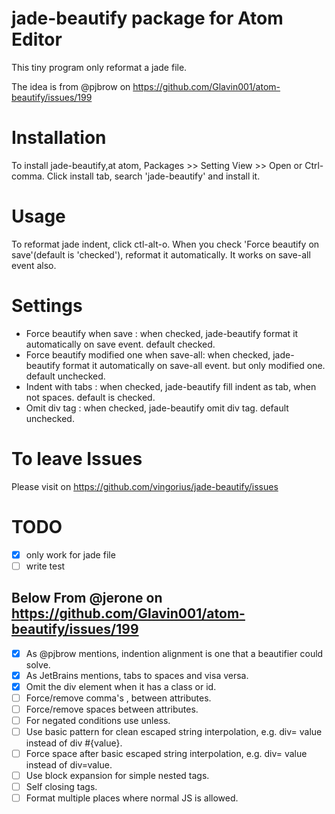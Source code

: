 # jade-beautify package for Atom Editor

This tiny program only reformat a jade file.

The idea is from @pjbrow on https://github.com/Glavin001/atom-beautify/issues/199

# Installation
To install jade-beautify,at atom, Packages >> Setting View >> Open or Ctrl-comma.
Click install tab, search 'jade-beautify' and install it.

# Usage
To reformat jade indent, click ctl-alt-o.
When you check 'Force beautify on save'(default is 'checked'), reformat it automatically.
It works on save-all event also.

# Settings
- Force beautify when save : when checked, jade-beautify format it automatically on save event. default checked.
- Force beautify modified one when save-all: when checked,  jade-beautify format it automatically on save-all event. but only modified one. default unchecked.
- Indent with tabs : when checked, jade-beautify fill indent as tab, when not spaces. default is checked.
- Omit div tag : when checked, jade-beautify omit div tag. default unchecked.

# To leave Issues
Please visit on https://github.com/vingorius/jade-beautify/issues

# TODO
- [X] only work for jade file
- [ ] write test

## Below From @jerone on https://github.com/Glavin001/atom-beautify/issues/199
- [X] As @pjbrow mentions, indention alignment is one that a beautifier could solve.
- [X] As JetBrains mentions, tabs to spaces and visa versa.
- [X] Omit the div element when it has a class or id.
- [ ] Force/remove comma's , between attributes.
- [ ] Force/remove spaces between attributes.
- [ ] For negated conditions use unless.
- [ ] Use basic pattern for clean escaped string interpolation, e.g. div= value instead of div #{value}.
- [ ] Force space after basic escaped string interpolation, e.g. div= value instead of div=value.
- [ ] Use block expansion for simple nested tags.
- [ ] Self closing tags.
- [ ] Format multiple places where normal JS is allowed.

